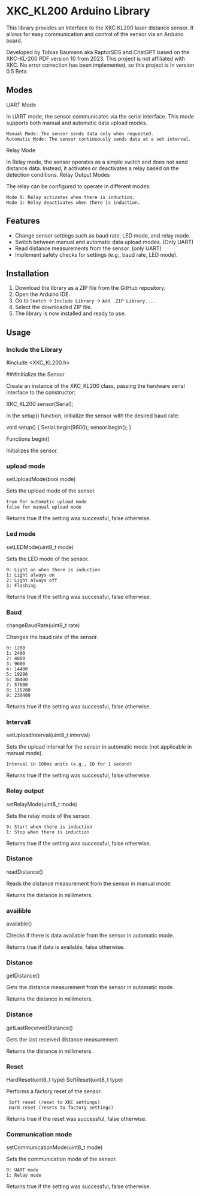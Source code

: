 # XKC_KL200 Arduino Library

This library provides an interface to the XKC KL200 laser distance sensor. It allows for easy communication and control of the sensor via an Arduino board.

Developed by Tobias Baumann aka RaptorSDS and ChatGPT based on the XKC-KL-200 PDF version 10 from 2023. This project is not affiliated with XKC. No error correction has been implemented, so this project is in version 0.5 Beta.


## Modes
UART Mode

In UART mode, the sensor communicates via the serial interface. This mode supports both manual and automatic data upload modes.

    Manual Mode: The sensor sends data only when requested.
    Automatic Mode: The sensor continuously sends data at a set interval.

Relay Mode

In Relay mode, the sensor operates as a simple switch and does not send distance data. Instead, it activates or deactivates a relay based on the detection conditions.
Relay Output Modes

The relay can be configured to operate in different modes:

    Mode 0: Relay activates when there is induction.
    Mode 1: Relay deactivates when there is induction.

## Features

- Change sensor settings such as baud rate, LED mode, and relay mode.
- Switch between manual and automatic data upload modes. (Only UART)
- Read distance measurements from the sensor. (only UART)
- Implement safety checks for settings (e.g., baud rate, LED mode).

## Installation

1. Download the library as a ZIP file from the GitHub repository.
2. Open the Arduino IDE.
3. Go to `Sketch` -> `Include Library` -> `Add .ZIP Library...`.
4. Select the downloaded ZIP file.
5. The library is now installed and ready to use.

## Usage

### Include the Library


#include <XKC_KL200.h>




###Initialize the Sensor

Create an instance of the XKC_KL200 class, passing the hardware serial interface to the constructor:

XKC_KL200 sensor(Serial);

In the setup() function, initialize the sensor with the desired baud rate:




void setup() {
    Serial.begin(9600);
    sensor.begin();
}

Functions
begin()

Initializes the sensor.




### upload mode
setUploadMode(bool mode)

Sets the upload mode of the sensor.

    true for automatic upload mode
    false for manual upload mode

Returns true if the setting was successful, false otherwise.




### Led mode
setLEDMode(uint8_t mode)

Sets the LED mode of the sensor.

    0: Light on when there is induction
    1: Light always on
    2: Light always off
    3: Flashing

Returns true if the setting was successful, false otherwise.




### Baud
changeBaudRate(uint8_t rate)

Changes the baud rate of the sensor.

    0: 1200
    1: 2400
    2: 4800
    3: 9600
    4: 14400
    5: 19200
    6: 38400
    7: 57600
    8: 115200
    9: 230400

Returns true if the setting was successful, false otherwise.



### Intervall
setUploadInterval(uint8_t interval)

Sets the upload interval for the sensor in automatic mode (not applicable in manual mode).

    Interval in 100ms units (e.g., 10 for 1 second)

Returns true if the setting was successful, false otherwise.




### Relay output
setRelayMode(uint8_t mode)

Sets the relay mode of the sensor.

    0: Start when there is induction
    1: Stop when there is induction

Returns true if the setting was successful, false otherwise.



### Distance
readDistance()

Reads the distance measurement from the sensor in manual mode.

Returns the distance in millimeters.




### availible
available()

Checks if there is data available from the sensor in automatic mode.

Returns true if data is available, false otherwise.


 
### Distance
getDistance()

Gets the distance measurement from the sensor in automatic mode.

Returns the distance in millimeters.



### Distance
getLastReceivedDistance()

Gets the last received distance measurement.

Returns the distance in millimeters.


### Reset
HardReset(uint8_t type)
SoftReset(uint8_t type)

Performs a factory reset of the sensor.

     Soft reset (reset to XKC settings)
     Hard reset (resets to factory settings)

Returns true if the reset was successful, false otherwise.

### Communication mode
setCommunicationMode(uint8_t mode)

Sets the communication mode of the sensor.

    0: UART mode
    1: Relay mode

Returns true if the setting was successful, false otherwise.

